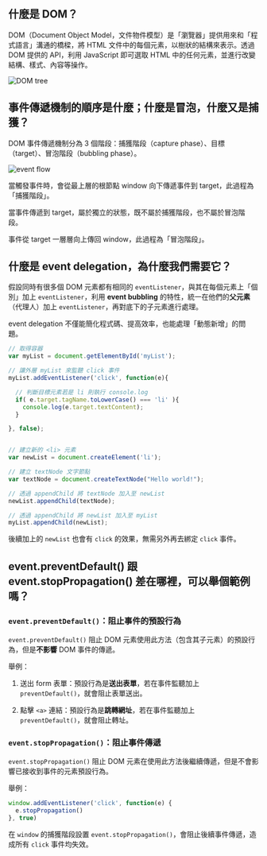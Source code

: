 ## 什麼是 DOM？

DOM（Document Object Model，文件物件模型）是「瀏覽器」提供用來和「程式語言」溝通的橋樑，將 HTML 文件中的每個元素，以樹狀的結構來表示。透過 DOM 提供的 API，利用 JavaScript 即可選取 HTML 中的任何元素，並進行改變結構、樣式、內容等操作。

![DOM tree](https://ithelp.ithome.com.tw/upload/images/20171214/20065504rULoAa69HV.png)

## 事件傳遞機制的順序是什麼；什麼是冒泡，什麼又是捕獲？

DOM 事件傳遞機制分為 3 個階段：捕獲階段（capture phase）、目標（target）、冒泡階段（bubbling phase）。

![event flow](https://www.w3.org/TR/DOM-Level-3-Events/images/eventflow.svg)

當觸發事件時，會從最上層的根節點 window 向下傳遞事件到 target，此過程為「捕獲階段」。

當事件傳遞到 target，屬於獨立的狀態，既不屬於捕獲階段，也不屬於冒泡階段。

事件從 target 一層層向上傳回 window，此過程為「冒泡階段」。

## 什麼是 event delegation，為什麼我們需要它？

假設同時有很多個 DOM 元素都有相同的 `eventListener`，與其在每個元素上「個別」加上 `eventListener`，利用 **event bubbling** 的特性，統一在他們的**父元素**（代理人）加上 `eventListener`，再對底下的子元素進行處理。

event delegation 不僅能簡化程式碼、提高效率，也能處理「動態新增」的問題。

``` javascript
// 取得容器
var myList = document.getElementById('myList');

// 讓外層 myList 來監聽 click 事件
myList.addEventListener('click', function(e){

  // 判斷目標元素若是 li 則執行 console.log
  if( e.target.tagName.toLowerCase() === 'li' ){
    console.log(e.target.textContent);
  }

}, false);


// 建立新的 <li> 元素
var newList = document.createElement('li');

// 建立 textNode 文字節點
var textNode = document.createTextNode("Hello world!");

// 透過 appendChild 將 textNode 加入至 newList
newList.appendChild(textNode);

// 透過 appendChild 將 newList 加入至 myList
myList.appendChild(newList);

```

後續加上的 `newList` 也會有 `click` 的效果，無需另外再去綁定 `click` 事件。

## event.preventDefault() 跟 event.stopPropagation() 差在哪裡，可以舉個範例嗎？

### `event.preventDefault()`：阻止事件的預設行為

`event.preventDefault()` 阻止 DOM 元素使用此方法（包含其子元素）的預設行為，但是**不影響** DOM 事件的傳遞。

舉例：

1. 送出 form 表單：預設行為是**送出表單**，若在事件監聽加上 `preventDefault()`，就會阻止表單送出。

2. 點擊 `<a>` 連結：預設行為是**跳轉網址**，若在事件監聽加上 `preventDefault()`，就會阻止轉址。

### `event.stopPropagation()`：阻止事件傳遞

`event.stopPropagation()` 阻止 DOM 元素在使用此方法後繼續傳遞，但是不會影響已接收到事件的元素預設行為。

舉例：

``` javascript
window.addEventListener('click', function(e) {
  e.stopPropagation()
}, true)
```

在 `window` 的捕獲階段設置 `event.stopPropagation()`，會阻止後續事件傳遞，造成所有 `click` 事件均失效。
